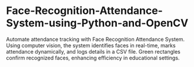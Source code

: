 # Face-Recognition-Attendance-System-using-Python-and-OpenCV
Automate attendance tracking with Face Recognition Attendance System. Using computer vision, the system identifies faces in real-time, marks attendance dynamically, and logs details in a CSV file. Green rectangles confirm recognized faces, enhancing efficiency in educational settings.
